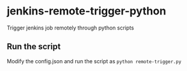 # jenkins-remote-trigger-python
Trigger jenkins job remotely through python scripts

## Run the script
Modify the config.json and run the script as `python remote-trigger.py`
